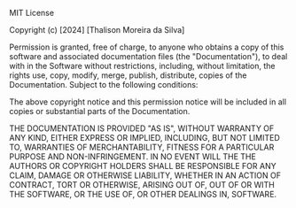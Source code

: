 MIT License

Copyright (c) [2024] [Thalison Moreira da Silva]

Permission is granted, free of charge, to anyone who obtains a copy
of this software and associated documentation files (the "Documentation"), to deal with
in the Software without restrictions, including, without limitation, the rights
use, copy, modify, merge, publish, distribute,
copies of the Documentation. Subject to the following conditions:

The above copyright notice and this permission notice will be included in all
copies or substantial parts of the Documentation.

THE DOCUMENTATION IS PROVIDED "AS IS", WITHOUT WARRANTY OF ANY KIND, EITHER EXPRESS OR
IMPLIED, INCLUDING, BUT NOT LIMITED TO, WARRANTIES OF MERCHANTABILITY,
FITNESS FOR A PARTICULAR PURPOSE AND NON-INFRINGEMENT. IN NO EVENT WILL THE
THE AUTHORS OR COPYRIGHT HOLDERS SHALL BE RESPONSIBLE FOR ANY CLAIM, DAMAGE OR OTHERWISE
LIABILITY, WHETHER IN AN ACTION OF CONTRACT, TORT OR OTHERWISE, ARISING OUT OF,
OUT OF OR WITH THE SOFTWARE, OR THE USE OF, OR OTHER DEALINGS IN,
SOFTWARE.
